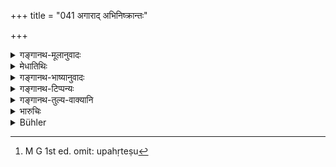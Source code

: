 +++
title = "041 अगाराद् अभिनिष्क्रान्तः"

+++

<details><summary>गङ्गानथ-मूलानुवादः</summary>

Having departed from his house, fully equipped with the sacred things, he shall go forth, silent and wholly indifferent towards pleasures that may be presented to him.—(41.)
</details>

<details><summary>मेधातिथिः</summary>

**पवित्रैर्** मन्त्रजपैर् दर्भकमण्डलुकृष्णाजिनैर् **उपचितो** युक्तः । अथ वा पावनैः कृच्छ्रैः । **मुनिर्** अकिंचिद्वादी । **समुपोढेषु** उपहृतेषु[^१६] केनचित् **कामेषु** स्पृहणीयेषु मृष्टभोजनादिषु यदृच्छातो गीतादिशब्देषु संनिहितेषु पुत्रादिषु वा समुपस्थितेषु **निरपेक्षो** भवेत् । नैतांश् चिरं स्निग्धेन चक्षुषा पश्येन् नाकर्णयेन् न तैः सहासीत ॥ ६.४१ ॥


[^१६]:
     M G 1st ed. omit: upahṛteṣu

_यत आह ।_
</details>

<details><summary>गङ्गानथ-भाष्यानुवादः</summary>

‘*Sacred things*’—the muttering of sacred texts, kuśa-grass, water-pot and deer-skin; —‘*Equipped*’— supplied—with these. Or ‘*pavitra*’ may be taken as standing for the *purifying* penances.

^(‘)*Muni*’,—^(‘)*silenty*,’— speaking little.

‘*Presented*’—offered by some person;—‘*pleasures*’— pleasure-giving objects, such as nice food and the like, which may come to him by chance,—or the sounds of music &c.,—or sons end other relations. When these happen to be presented before him, he should be^(‘)*indifferent*’ to them; *i.e*., he shall not look upon them for long with loving eyes, shall not listen to them, or shall not sit with them.—(41).
</details>

<details><summary>गङ्गानथ-टिप्पन्यः</summary>

‘*Pavitropacitaḥ*’—‘Equipped with the purificatory recitation of sacred texts, and also with such purificatory things as kuśa, water-pot and staff; or equipped with purificatory penances’;—‘provided with such means of purification as the staff, the water-pot and so forth’ (Govindarāja, Kullūka and Nandana);—‘made eminent during life as a Householder by such purificatory acts as austerities, Vedic recitals and so forth’ (Nārāyaṇa);—‘possessed of a rich store of sanctifying knowledge taught in the Upaniṣads.’

‘*Muniḥ*’—‘Wholly silent’ (Govindarāja and Kullūka);—‘intent on meditation’ (Nārāyaṇa).

‘*Samupoḍheṣu*’—‘Offered to him’ (Medhātithi, Govindarāja and Kullūka);—‘collected in his house’ (Nandana);—‘fully enjoyed by him’ (Nārāyaṇa).
</details>

<details><summary>गङ्गानथ-तुल्य-वाक्यानि</summary>

*Gautama* (3,16).—‘Abandoning all desire.’

*Baudhāyana* (2.11.16).—‘The Renunciate shall leave his relations, and,
not attended by any one, nor possessing any property, depart from his house, according to rule.’

*Vaśiṣṭha* (10.12, 28).—‘He should frequently change his residence. He
should not enjoy any object of sensual gratification.’

*Yājñavalkya* (3.57).—‘Devoted to the welfare of all living beings, he
shall go forth alone.’

*Arthaśāstra* (p. 30).—‘For the Renunciate—keeping senses under control,
desisting from activities, having no possessions, abandoning of attachment, alms-begging in several places, living in the forest, internal and external purity.’
</details>

<details><summary>भारुचिः</summary>

अनेन श्लोकत्रयेण सर्वभूताभयप्रदानं प्रव्रजितस्य विधीयते । एकारामता चानेन ॥ ६.४०–४१ ॥
</details>

<details><summary>Bühler</summary>

041	Departing from his house fully provided with the means of purification (Pavitra), let him wander about absolutely silent, and caring nothing for enjoyments that may be offered (to him).
</details>
